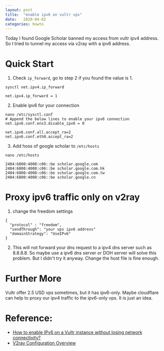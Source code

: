 ```yaml
---
layout: post
title:  "enable ipv6 on vultr vps"
date:   2020-04-02
categories: howto
---
```


Today I found Google Scholar banned my access from vultr ipv4 address.
So I tried to tunnel my access via v2ray with a ipv6 address.

# Quick Start

1. Check `ip_forward`, go to step 2 if you found the value is 1.

```
sysctl net.ipv4.ip_forward

net.ipv4.ip_forward = 1
```

2. Enable ipv6 for your connection

```
nano /etc/sysctl.conf
# Append the below lines to enable your ipv6 connection
net.ipv6.conf.ens3.disable_ipv6 = 0

net.ipv6.conf.all.accept_ra=2
net.ipv6.conf.eth0.accept_ra=2
```

3. Add hoss of google scholar to `/etc/hosts`

```
nano /etc/hosts

2404:6800:4008:c06::be scholar.google.com
2404:6800:4008:c06::be scholar.google.com.hk
2404:6800:4008:c06::be scholar.google.com.tw
2404:6800:4008:c06::be scholar.google.cn
```

# Proxy ipv6 traffic only on v2ray 

1. change the freedom settings

```
{
  "protocol" : "freedom",
  "sendThrough": "your vps ipv6 address"
  "domainStrategy": "UseIPv6"
}
```

2. This will not forward your dns request to a ipv4 dns server such as 8.8.8.8. 
So maybe use a ipv6 dns server or DOH server will solve this problem.
But I didn't try it anyway. Change the host file is fine enough.

# Further More

Vultr offer 2.5 USD vps sometimes, but it has ipv6-only.
Maybe cloudflare can help to proxy our ipv4 traffic to the ipv6-only vps.
It is just an idea.

# Reference:

- [How to enable IPv6 on a Vultr instance without losing network connectivity?](https://bobcares.com/blog/vultr-ipv6/)
- [V2ray Configuration Overview](https://v2ray.com/en/configuration/overview.html)
